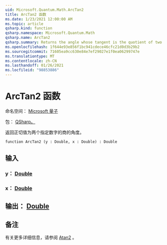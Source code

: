 ```yaml
---
uid: Microsoft.Quantum.Math.ArcTan2
title: ArcTan2 函数
ms.date: 1/23/2021 12:00:00 AM
ms.topic: article
qsharp.kind: function
qsharp.namespace: Microsoft.Quantum.Math
qsharp.name: ArcTan2
qsharp.summary: Returns the angle whose tangent is the quotient of two specified numbers.
ms.openlocfilehash: 1f644e93e856f1bc941cdece46cfc21d0d3b29b2
ms.sourcegitcommit: 71605ea9cc630e84e7ef29027e1f0ea06299747e
ms.translationtype: MT
ms.contentlocale: zh-CN
ms.lasthandoff: 01/26/2021
ms.locfileid: "98853886"
---
```

# <a name="arctan2-function"></a>ArcTan2 函数

命名空间： [Microsoft 量子](xref:Microsoft.Quantum.Math)

包： [QSharp。](https://nuget.org/packages/Microsoft.Quantum.QSharp.Core)


返回正切值为两个指定数字的商的角度。

```qsharp
function ArcTan2 (y : Double, x : Double) : Double
```


## <a name="input"></a>输入

### <a name="y--double"></a>y： [Double](xref:microsoft.quantum.lang-ref.double)




### <a name="x--double"></a>x： [Double](xref:microsoft.quantum.lang-ref.double)





## <a name="output--double"></a>输出： [Double](xref:microsoft.quantum.lang-ref.double)



## <a name="remarks"></a>备注

有关更多详细信息，请参阅 [Atan2](https://docs.microsoft.com/dotnet/api/system.math.atan2) 。